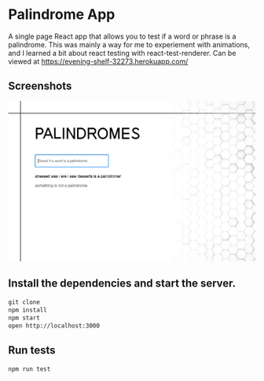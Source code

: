 Palindrome App
=====================

A single page React app that allows you to test if a word or phrase is a palindrome. This was mainly a way for me to experiement with animations, and I learned a bit about react testing with react-test-renderer. Can be viewed at https://evening-shelf-32273.herokuapp.com/

## Screenshots
!["Opening page"](https://github.com/Dylanlj/array-of-palindrome/blob/master/docs/single-page.png)

## Install the dependencies and start the server.

```
git clone
npm install
npm start
open http://localhost:3000
```
## Run tests

```
npm run test
```
